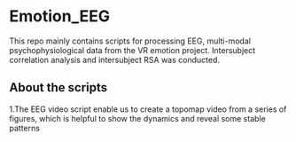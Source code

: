 # Emotion_EEG
This repo mainly contains scripts for processing EEG, multi-modal psychophysiological data from the VR emotion project. 
Intersubject correlation analysis and intersubject RSA was conducted.
## About the scripts
1.The EEG video script enable us to create a topomap video from a series of figures, which is helpful to show the dynamics and reveal some stable patterns
